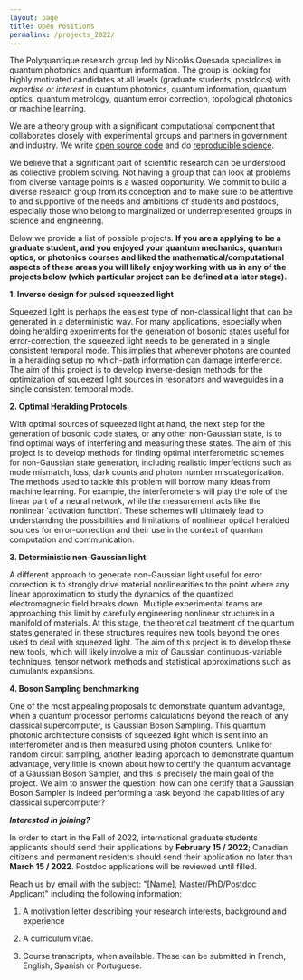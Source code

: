 ```yaml
---
layout: page
title: Open Positions
permalink: /projects_2022/
---
```


The Polyquantique research group led by Nicolás Quesada specializes in quantum photonics and quantum information. The group is looking for highly motivated candidates at all levels (graduate students, postdocs) with *expertise or interest* in quantum photonics, quantum information, quantum optics, quantum metrology, quantum error correction, topological photonics or machine learning. 

We are a theory group with a significant computational component that collaborates closely with experimental groups and partners in government and industry. We write [open source code](https://open-science-training-handbook.gitbook.io/book/open-science-basics/open-research-software-and-open-source) and do [reproducible science](https://blogs.egu.eu/divisions/gd/2018/09/19/reproducible-computational-science/).  

We believe that a significant part of scientific research can be understood as collective problem solving. Not having a group that can look at problems from diverse vantage points is a wasted opportunity. We commit to build a diverse research group from its conception and to make sure to be attentive to and supportive of the needs and ambitions of students and postdocs, especially those who belong to marginalized or underrepresented groups in science and engineering. 

Below we provide a list of possible projects. **If you are a applying to be a graduate student, and you enjoyed your quantum mechanics, quantum optics, or photonics courses and liked the mathematical/computational aspects of these areas you will likely enjoy working with us in any of the projects below (which particular project can be defined at a later stage).**

**1. Inverse design for pulsed squeezed light**  

Squeezed light is perhaps the easiest type of non-classical light that can be generated in a deterministic way.
For many applications, especially when doing heralding experiments for the generation of bosonic states useful for error-correction, the squeezed light needs to be generated in a single consistent temporal mode. This implies that whenever photons are counted in a heralding setup no which-path information can damage interference. The aim of this project is to develop inverse-design methods for the optimization of squeezed light sources in resonators and waveguides in a single consistent temporal mode.

**2. Optimal Heralding Protocols**  

With optimal sources of squeezed light at hand, the next step for the generation of bosonic code states, or any other non-Gaussian state, is to find optimal ways of interfering and measuring these states. The aim of this project is to develop methods for finding optimal interferometric schemes for non-Gaussian state generation, including realistic imperfections such as mode mismatch, loss, dark counts and photon number miscategorization. The methods used to tackle this problem will borrow many ideas from machine learning. For example, the interferometers will play the role of the linear part of a neural network, while the measurement acts like the nonlinear 'activation function'. These schemes will ultimately lead to understanding the possibilities and limitations of nonlinear optical heralded sources for error-correction and their use in the context of quantum computation and communication.

**3. Deterministic non-Gaussian light**  

A different approach to generate non-Gaussian light useful for error correction is to strongly drive material nonlinearities to the point where any linear approximation to study the dynamics of the quantized electromagnetic field breaks down.
Multiple experimental teams are approaching this limit by carefully engineering nonlinear structures in a manifold of materials.
At this stage, the theoretical treatment of the quantum states generated in these structures requires new tools beyond the ones used to deal with squeezed light. The aim of this project is to develop these new tools, which will likely involve a mix of Gaussian continuous-variable techniques, tensor network methods and statistical approximations such as cumulants expansions.


**4. Boson Sampling benchmarking**

One of the most appealing proposals to demonstrate quantum advantage, when a quantum processor performs calculations beyond the reach of any classical supercomputer, is Gaussian Boson Sampling. This quantum photonic architecture consists of squeezed light which is sent into an interferometer and is then measured using photon counters.
Unlike for random circuit sampling, another leading approach to demonstrate quantum advantage, very little is known about how to certify the quantum advantage of a Gaussian Boson Sampler, and this is precisely the main goal of the project. We aim to answer the question: how can one certify that a Gaussian Boson Sampler is indeed performing a task beyond the capabilities of any classical supercomputer?



***Interested in joining?*** 

In order to start in the Fall of 2022, international graduate students applicants should send their applications by **February 15 / 2022**; 
Canadian citizens and permanent residents should send their application no later than **March 15 / 2022**. Postdoc applications will be reviewed until filled.

Reach us by email with the subject: "[Name], Master/PhD/Postdoc Applicant" including the following information:

1. A motivation letter describing your research interests, background and experience

2. A curriculum vitae.

3. Course transcripts, when available. These can be submitted in French, English, Spanish or Portuguese.
